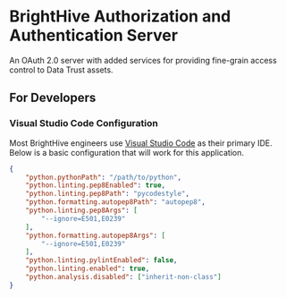 # BrightHive Authorization and Authentication Server

An OAuth 2.0 server with added services for providing fine-grain access control to Data Trust assets.

## For Developers

### Visual Studio Code Configuration

Most BrightHive engineers use [Visual Studio Code](https://code.visualstudio.com/) as their primary IDE. Below is a basic configuration that will work for this application.

```json
{
    "python.pythonPath": "/path/to/python",
    "python.linting.pep8Enabled": true,
    "python.linting.pep8Path": "pycodestyle",
    "python.formatting.autopep8Path": "autopep8",
    "python.linting.pep8Args": [
        "--ignore=E501,E0239"
    ],
    "python.formatting.autopep8Args": [
        "--ignore=E501,E0239"
    ],
    "python.linting.pylintEnabled": false,
    "python.linting.enabled": true,
    "python.analysis.disabled": ["inherit-non-class"]
}
```
